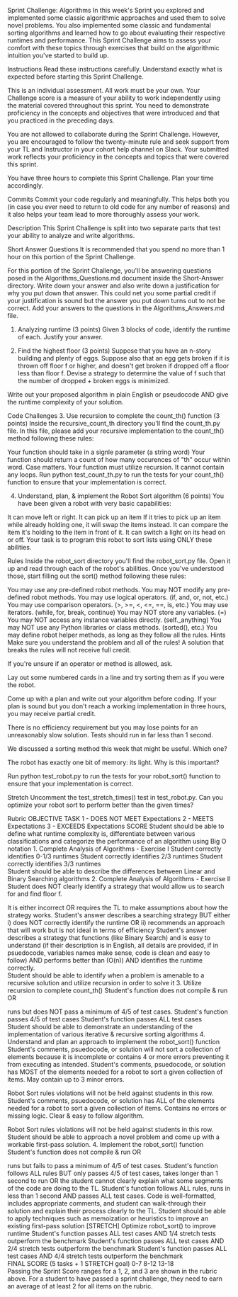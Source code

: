 Sprint Challenge: Algorithms
In this week's Sprint you explored and implemented some classic algorithmic approaches and used them to solve novel problems. You also implemented some classic and fundamental sorting algorithms and learned how to go about evaluating their respective runtimes and performance. This Sprint Challenge aims to assess your comfort with these topics through exercises that build on the algorithmic intuition you've started to build up.

Instructions
Read these instructions carefully. Understand exactly what is expected before starting this Sprint Challenge.

This is an individual assessment. All work must be your own. Your Challenge score is a measure of your ability to work independently using the material covered throughout this sprint. You need to demonstrate proficiency in the concepts and objectives that were introduced and that you practiced in the preceding days.

You are not allowed to collaborate during the Sprint Challenge. However, you are encouraged to follow the twenty-minute rule and seek support from your TL and Instructor in your cohort help channel on Slack. Your submitted work reflects your proficiency in the concepts and topics that were covered this sprint.

You have three hours to complete this Sprint Challenge. Plan your time accordingly.

Commits
Commit your code regularly and meaningfully. This helps both you (in case you ever need to return to old code for any number of reasons) and it also helps your team lead to more thoroughly assess your work.

Description
This Sprint Challenge is split into two separate parts that test your ability to analyze and write algorithms.

Short Answer Questions
It is recommended that you spend no more than 1 hour on this portion of the Sprint Challenge.

For this portion of the Sprint Challenge, you'll be answering questions posed in the Algorithms_Questions.md document inside the Short-Answer directory. Write down your answer and also write down a justification for why you put down that answer. This could net you some partial credit if your justification is sound but the answer you put down turns out to not be correct. Add your answers to the questions in the Algorithms_Answers.md file.

1. Analyzing runtime (3 points)
Given 3 blocks of code, identify the runtime of each. Justify your answer.

2. Find the highest floor (3 points)
Suppose that you have an n-story building and plenty of eggs. Suppose also that an egg gets broken if it is thrown off floor f or higher, and doesn't get broken if dropped off a floor less than floor f. Devise a strategy to determine the value of f such that the number of dropped + broken eggs is minimized.

Write out your proposed algorithm in plain English or pseudocode AND give the runtime complexity of your solution.

Code Challenges
3. Use recursion to complete the count_th() function (3 points)
Inside the recursive_count_th directory you'll find the count_th.py file. In this file, please add your recursive implementation to the count_th() method following these rules:

Your function should take in a signle parameter (a string word)
Your function should return a count of how many occurences of "th" occur within word. Case matters.
Your function must utilize recursion.
It cannot contain any loops.
Run python test_count_th.py to run the tests for your count_th() function to ensure that your implementation is correct.

4. Understand, plan, & implement the Robot Sort algorithm (6 points)
You have been given a robot with very basic capabilities:

It can move left or right.
It can pick up an item
If it tries to pick up an item while already holding one, it will swap the items instead.
It can compare the item it's holding to the item in front of it.
It can switch a light on its head on or off.
Your task is to program this robot to sort lists using ONLY these abilities.

Rules
Inside the robot_sort directory you'll find the robot_sort.py file. Open it up and read through each of the robot's abilities. Once you've understood those, start filling out the sort() method following these rules:

You may use any pre-defined robot methods.
You may NOT modify any pre-defined robot methods.
You may use logical operators. (if, and, or, not, etc.)
You may use comparison operators. (>, >=, <, <=, ==, is, etc.)
You may use iterators. (while, for, break, continue)
You may NOT store any variables. (=)
You may NOT access any instance variables directly. (self._anything)
You may NOT use any Python libraries or class methods. (sorted(), etc.)
You may define robot helper methods, as long as they follow all the rules.
Hints
Make sure you understand the problem and all of the rules! A solution that breaks the rules will not receive full credit.

If you're unsure if an operator or method is allowed, ask.

Lay out some numbered cards in a line and try sorting them as if you were the robot.

Come up with a plan and write out your algorithm before coding. If your plan is sound but you don't reach a working implementation in three hours, you may receive partial credit.

There is no efficiency requirement but you may lose points for an unreasonably slow solution. Tests should run in far less than 1 second.

We discussed a sorting method this week that might be useful. Which one?

The robot has exactly one bit of memory: its light. Why is this important?

Run python test_robot.py to run the tests for your robot_sort() function to ensure that your implementation is correct.

Stretch
Uncomment the test_stretch_times() test in test_robot.py. Can you optimize your robot sort to perform better than the given times?

Rubric
OBJECTIVE	TASK	1 - DOES NOT MEET Expectations	2 - MEETS Expectations	3 - EXCEEDS Expectations	SCORE
Student should be able to define what runtime complexity is, differentiate between various classifications and categorize the performance of an algorithm using Big O notation	1. Complete Analysis of Algorithms - Exercise I	Student correctly identifies 0-1/3 runtimes	Student correctly identifies 2/3 runtimes	Student correctly identifies 3/3 runtimes	
Student should be able to describe the differences between Linear and Binary Searching algorithms	2. Complete Analysis of Algorithms - Exercise II	Student does NOT clearly identify a strategy that would allow us to search for and find floor f.

It is either incorrect OR requires the TL to make assumptions about how the strategy works.	Student's answer describes a searching strategy BUT either i) does NOT correctly identify the runtime OR ii) recommends an approach that will work but is not ideal in terms of efficiency	Student's answer describes a strategy that functions (like Binary Search) and is easy to understand (if their description is in English, all details are provided, if in psuedocode, variables names make sense, code is clean and easy to follow) AND performs better than (O(n)) AND identifies the runtime correctly.	
Student should be able to identify when a problem is amenable to a recursive solution and utilize recursion in order to solve it	3. Utilize recursion to complete count_th()	Student's function does not compile & run OR

runs but does NOT pass a minimum of 4/5 of test cases.	Student's function passes 4/5 of test cases	Student's function passes ALL test cases	
Student should be able to demonstrate an understanding of the implementation of various iterative & recursive sorting algorithms	4. Understand and plan an approach to implement the robot_sort() function	Student's comments, psuedocode, or solution will not sort a collection of elements because it is incomplete or contains 4 or more errors preventing it from executing as intended.	Student's comments, psuedocode, or solution has MOST of the elements needed for a robot to sort a given collection of items. May contain up to 3 minor errors.

Robot Sort rules violations will not be held against students in this row.	Student's comments, psuedocode, or solution has ALL of the elements needed for a robot to sort a given collection of items. Contains no errors or missing logic. Clear & easy to follow algorithm.

Robot Sort rules violations will not be held against students in this row.	
Student should be able to approach a novel problem and come up with a workable first-pass solution.	4. Implement the robot_sort() function	Student's function does not compile & run OR

runs but fails to pass a minimum of 4/5 of test cases.	Student's function follows ALL rules BUT only passes 4/5 of test cases, takes longer than 1 second to run OR the student cannot clearly explain what some segments of the code are doing to the TL.	Student's function follows ALL rules, runs in less than 1 second AND passes ALL test cases. Code is well-formatted, includes appropriate comments, and student can walk-through their solution and explain their process clearly to the TL.	
Student should be able to apply techniques such as memoization or heuristics to improve an existing first-pass solution	[STRETCH] Optimize robot_sort() to improve runtime	Student's function passes ALL test cases AND
1/4 stretch tests outperform the benchmark	Student's function passes ALL test cases AND
2/4 stretch tests outperform the benchmark	Student's function passes ALL test cases AND
4/4 stretch tests outperform the benchmark	
FINAL SCORE	(5 tasks + 1 STRETCH goal)	0-7	8-12	13-18	
Passing the Sprint
Score ranges for a 1, 2, and 3 are shown in the rubric above. For a student to have passed a sprint challenge, they need to earn an average of at least 2 for all items on the rubric.